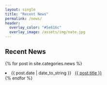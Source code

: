 ```yaml
---
layout: single
title: "Recent News"
permalink: /news/
header:
  overlay_color: "#5e616c"
  overlay_image: /assets/img/nate.jpg
---
```


## Recent News ##
{% for post in site.categories.news %}
 <li><span>{{ post.date | date_to_string }}</span> &nbsp; <a href="{{ post.url }}">{{ post.title }}</a></li>
{% endfor %}
